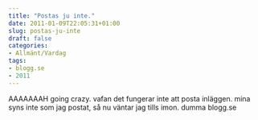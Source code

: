 ```yaml
---
title: "Postas ju inte."
date: 2011-01-09T22:05:31+01:00
slug: postas-ju-inte
draft: false
categories:
- Allmänt/Vardag
tags:
- blogg.se
- 2011
---
```

AAAAAAAH going crazy. vafan det fungerar inte att posta inläggen. mina syns inte som jag postat, så nu väntar jag tills imon. dumma blogg.se